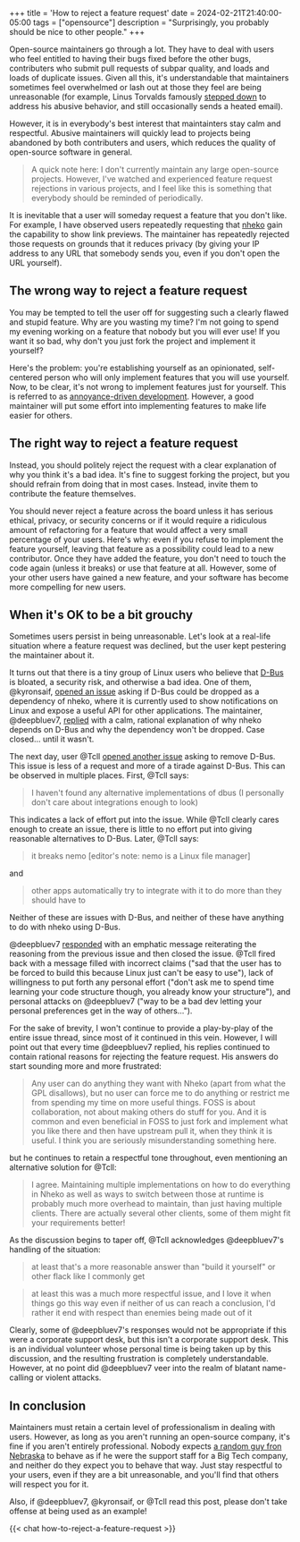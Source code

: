 +++
title = 'How to reject a feature request'
date = 2024-02-21T21:40:00-05:00
tags = ["opensource"]
description = "Surprisingly, you probably should be nice to other people."
+++

Open-source maintainers go through a lot. They have to deal with users who feel entitled to having their bugs fixed before the other bugs, contributers who submit pull requests of
subpar quality, and loads and loads of duplicate issues. Given all this, it's understandable that maintainers sometimes feel overwhelmed or lash out at those they feel are being
unreasonable (for example, Linus Torvalds famously [stepped down](https://lkml.org/lkml/2018/9/16/167) to address his abusive behavior, and still occasionally sends a heated email).

However, it is in everybody's best interest that maintainters stay calm and respectful. Abusive maintainers will quickly lead to projects being abandoned by both contributers and
users, which reduces the quality of open-source software in general.

> A quick note here: I don't currently maintain any large open-source projects. However, I've watched and experienced feature request rejections in various projects, and I feel like
  this is something that everybody should be reminded of periodically.

It is inevitable that a user will someday request a feature that you don't like. For example, I have observed users repeatedly requesting that [nheko](https://github.com/nheko-reborn/nheko)
gain the capability to show link previews. The maintainer has repeatedly rejected those requests on grounds that it reduces privacy (by giving your IP address to any URL that
somebody sends you, even if you don't open the URL yourself).

## The wrong way to reject a feature request

You may be tempted to tell the user off for suggesting such a clearly flawed and stupid feature. Why are you wasting my time? I'm not going to spend my evening working on a feature
that nobody but you will ever use! If you want it so bad, why don't you just fork the project and implement it yourself?

Here's the problem: you're establishing yourself as an opinionated, self-centered person who will only implement features that you will use yourself. Now, to be clear, it's not wrong
to implement features just for yourself. This is referred to as [annoyance-driven development](https://nheko.io/notes/9n4dz70ktmu0ozzu). However, a good maintainer will put some
effort into implementing features to make life easier for others.

## The right way to reject a feature request

Instead, you should politely reject the request with a clear explanation of why you think it's a bad idea. It's fine to suggest forking the project, but you should refrain from doing
that in most cases. Instead, invite them to contribute the feature themselves.

You should never reject a feature across the board unless it has serious ethical, privacy, or security concerns or if it would require a ridiculous amount of refactoring for a feature
that would affect a very small percentage of your users. Here's why: even if you refuse to implement the feature yourself, leaving that feature as a possibility could lead to a new
contributor. Once they have added the feature, you don't need to touch the code again (unless it breaks) or use that feature at all. However, some of your other users have gained a
new feature, and your software has become more compelling for new users.

## When it's OK to be a bit grouchy

Sometimes users persist in being unreasonable. Let's look at a real-life situation where a feature request was declined, but the user kept pestering the maintainer about it.

It turns out that there is a tiny group of Linux users who believe that [D-Bus](https://www.freedesktop.org/wiki/Software/dbus/) is bloated, a security risk, and otherwise a bad idea.
One of them, @kyronsaif, [opened an issue](https://github.com/Nheko-Reborn/nheko/issues/1390) asking if D-Bus could be dropped as a dependency of nheko, where it is currently used to
show notifications on Linux and expose a useful API for other applications. The maintainer, @deepbluev7, [replied](https://github.com/Nheko-Reborn/nheko/issues/1390#issuecomment-1445040189)
with a calm, rational explanation of why nheko depends on D-Bus and why the dependency won't be dropped. Case closed... until it wasn't.

The next day, user @Tcll [opened another issue](https://github.com/Nheko-Reborn/nheko/issues/1391) asking to remove D-Bus. This issue is less of a request and more of a tirade
against D-Bus. This can be observed in multiple places. First, @Tcll says:

> I haven't found any alternative implementations of dbus
  (I personally don't care about integrations enough to look)
  
This indicates a lack of effort put into the issue. While @Tcll clearly cares enough to create an issue, there is little to no effort put into giving reasonable alternatives to
D-Bus. Later, @Tcll says:

> it breaks nemo [editor's note: nemo is a Linux file manager]

and

> other apps automatically try to integrate with it to do more than they should have to

Neither of these are issues with D-Bus, and neither of these have anything to do with nheko using D-Bus.

@deepbluev7 [responded](https://github.com/Nheko-Reborn/nheko/issues/1391#issuecomment-1445154982) with an emphatic message reiterating the reasoning from the previous issue and then
closed the issue. @Tcll fired back with a message filled with incorrect claims ("sad that the user has to be forced to build this because Linux just can't be easy to use"), lack of
willingness to put forth any personal effort ("don't ask me to spend time learning your code structure though, you already know your structure"), and personal attacks on @deepbluev7
("way to be a bad dev letting your personal preferences get in the way of others..."). 

For the sake of brevity, I won't continue to provide a play-by-play of the entire issue thread, since most of it continued in this vein. However, I will point out that every time
@deepbluev7 replied, his replies continued to contain rational reasons for rejecting the feature request. His answers do start sounding more and more frustrated:

> Any user can do anything they want with Nheko (apart from what the GPL disallows), but no user can force me to do anything or restrict me from spending my time on more useful things.
  FOSS is about collaboration, not about making others do stuff for you. And it is common and even beneficial in FOSS to just fork and implement what you like there and then have upstream
  pull it, when they think it is useful. I think you are seriously misunderstanding something here.
  
but he continues to retain a respectful tone throughout, even mentioning an alternative solution for @Tcll:

> I agree. Maintaining multiple implementations on how to do everything in Nheko as well as ways to switch between those at runtime is probably much more overhead to maintain, than just
  having multiple clients. There are actually several other clients, some of them might fit your requirements better!

As the discussion begins to taper off, @Tcll acknowledges @deepbluev7's handling of the situation:

> at least that's a more reasonable answer than "build it yourself" or other flack like I commonly get

> at least this was a much more respectful issue, and I love it when things go this way
  even if neither of us can reach a conclusion, I'd rather it end with respect than enemies being made out of it

Clearly, some of @deepbluev7's responses would not be appropriate if this were a corporate support desk, but this isn't a corporate support desk. This is an individual volunteer whose personal
time is being taken up by this discussion, and the resulting frustration is completely understandable. However, at no point did @deepbluev7 veer into the realm of blatant name-calling or
violent attacks.

## In conclusion

Maintainers must retain a certain level of professionalism in dealing with users. However, as long as you aren't running an open-source company, it's fine if you aren't entirely
professional. Nobody expects [a random guy fron Nebraska](https://xkcd.com/2347/) to behave as if he were the support staff for a Big Tech company, and neither do they expect you to
behave that way. Just stay respectful to your users, even if they are a bit unreasonable, and you'll find that others will respect you for it.
  
Also, if @deepbluev7, @kyronsaif, or @Tcll read this post, please don't take offense at being used as an example!
  
{{< chat how-to-reject-a-feature-request >}}
  
